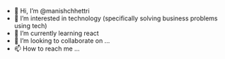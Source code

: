 - 👋 Hi, I’m @manishchhettri
- 👀 I’m interested in technology (specifically solving business problems using tech)
- 🌱 I’m currently learning react
- 💞️ I’m looking to collaborate on ...
- 📫 How to reach me ...

<!---
manishchhettri/manishchhettri is a ✨ special ✨ repository because its `README.md` (this file) appears on your GitHub profile.
You can click the Preview link to take a look at your changes.
--->
